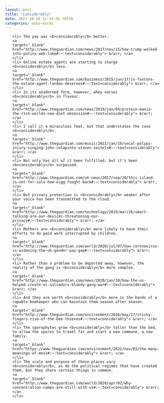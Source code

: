 ```yaml
---
layout: post
title: "considerably"
date: 2023-10-10 12:34:56 +0530
categories: auto-words
---
```

<ol>

    <li> The pay was <b>considerably</b> better.
    <a 
    target="_blank" 
    href="http://www.theguardian.com/news/2017/nov/15/how-trump-walked-into-putins-web-luke#:~:text=considerably"> &rarr; </a>
    </li>
    <li> Online estate agents are starting to charge <b>considerably</b> less.
    <a 
    target="_blank" 
    href="http://www.theguardian.com/business/2015/jun/17/is-foxtons-the-estate-agent-london-deserves#:~:text=considerably"> &rarr; </a>
    </li>
    <li> In its unadorned form, however, whey varies <b>considerably</b> in flavour.
    <a 
    target="_blank" 
    href="http://www.theguardian.com/news/2019/jan/04/protein-mania-the-rich-worlds-new-diet-obsession#:~:text=considerably"> &rarr; </a>
    </li>
    <li> I call it a miraculous feat, but that understates the case <b>considerably</b>.
    <a 
    target="_blank" 
    href="http://www.theguardian.com/music/2021/jan/19/vocal-polyps-injury-singing-john-colapinto-steven-zeitels#:~:text=considerably"> &rarr; </a>
    </li>
    <li> Not only has all of it been fulfilled, but it’s been <b>considerably</b> surpassed.
    <a 
    target="_blank" 
    href="http://www.theguardian.com/uk-news/2017/sep/26/this-island-is-not-for-sale-how-eigg-fought-back#:~:text=considerably"> &rarr; </a>
    </li>
    <li> But privacy protection is <b>considerably</b> weaker after your voice has been transmitted to the cloud.
    <a 
    target="_blank" 
    href="http://www.theguardian.com/technology/2019/mar/26/smart-talking-are-our-devices-threatening-our-privacy#:~:text=considerably"> &rarr; </a>
    </li>
    <li> Mothers are <b>considerably</b> more likely to have their efforts to do paid work interrupted by children.
    <a 
    target="_blank" 
    href="http://www.theguardian.com/world/2020/jul/07/how-coronavirus-is-widening-the-uk-gender-pay-gap#:~:text=considerably"> &rarr; </a>
    </li>
    <li> Rather than a problem to be deported away, however, the reality of the gang is <b>considerably</b> more complex.
    <a 
    target="_blank" 
    href="http://www.theguardian.com/news/2020/jan/10/how-the-us-helped-create-el-salvadors-bloody-gang-war#:~:text=considerably"> &rarr; </a>
    </li>
    <li> And they are worth <b>considerably</b> more in the hands of a capable beekeeper who can maintain them season after season.
    <a 
    target="_blank" 
    href="http://www.theguardian.com/environment/2016/may/17/sticky-fingers-rise-of-the-bee-thieves#:~:text=considerably"> &rarr; </a>
    </li>
    <li> The sporophytes grow <b>considerably</b> taller than the bed, to allow the spores to travel far and start a new commune, a new family.
    <a 
    target="_blank" 
    href="https://www.theguardian.com/environment/2022/nov/03/the-many-meanings-of-moss#:~:text=considerably"> &rarr; </a>
    </li>
    <li> The scale and purpose of these places vary <b>considerably</b>, as do the political regimes that have created them, but they share certain things in common.
    <a 
    target="_blank" 
    href="http://www.theguardian.com/world/2020/apr/02/why-concentration-camps-are-still-with-us#:~:text=considerably"> &rarr; </a>
    </li>